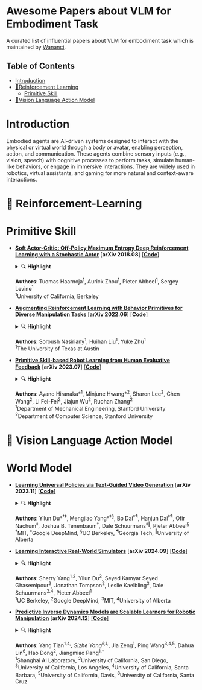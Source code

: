 # Awesome Papers about VLM for Embodiment Task

A curated list of influential papers about VLM for embodiment task which is maintained by [Wananci](https://github.com/Wananci). 

## Table of Contents
- [Introduction](#introduction)
- [🤖Reinforcement Learning](#reinforcement-learning)
  - [Primitive Skill](#primitive-skill)
- [👀Vision Language Action Model](#vision-language-action-model)
# Introduction

Embodied agents are AI-driven systems designed to interact with the physical or virtual world through a body or avatar, enabling perception, action, and communication. These agents combine sensory inputs (e.g., vision, speech) with cognitive processes to perform tasks, simulate human-like behaviors, or engage in immersive interactions. They are widely used in robotics, virtual assistants, and gaming for more natural and context-aware interactions.

<a id="reinforcement-learning"></a>

# 🤖 Reinforcement-Learning

<a id="primitive-skill"></a>

# Primitive Skill
- [**Soft Actor-Critic: Off-Policy Maximum Entropy Deep Reinforcement Learning with a Stochastic Actor**](http://arxiv.org/abs/1801.01290) [**arXiv 2018.08**] [[**Code**]](https://github.com/haarnoja/sac)

  <details>
    <summary>🔍 <b>Highlight</b></summary>
    <em>"Our method instead combines off-policy actorcritic training with a stochastic actor, and further aims to maximize the entropy of this actor with an entropy maximization objective."</em>  

    - **Maximum Entropy**
    - **Stochastic Actor**

  </details>

  **Authors**: Tuomas Haarnoja<sup>1</sup>, Aurick Zhou<sup>1</sup>, Pieter Abbeel<sup>1</sup>, Sergey Levine<sup>1</sup>  
  <sup>1</sup>University of California, Berkeley  

- [**Augmenting Reinforcement Learning with Behavior Primitives for Diverse Manipulation Tasks**](http://arxiv.org/abs/2110.03655) [**arXiv 2022.06**] [[**Code**]](https://ut-austin-rpl.github.io/maple)

  <details>
    <summary>🔍 <b>Highlight</b></summary>

    - **Hierarchical Policy: high-level for primitive and low-level for parameters** 
    - **Agent tends to use high-level primitive rather than atomic action**
    - **Exploration with Affordances**

    ![Maple Architecture](./imgs/MAPLE.png)
  </details>

  **Authors**: Soroush Nasiriany<sup>1</sup>, Huihan Liu<sup>1</sup>, Yuke Zhu<sup>1</sup>  
  <sup>1</sup>The University of Texas at Austin  

- [**Primitive Skill-based Robot Learning from Human Evaluative Feedback**](http://arxiv.org/abs/2307.15801) [**arXiv 2023.07**] [[**Code**]](https://seediros23.github.io/)

  <details>
    <summary>🔍 <b>Highlight</b></summary>

    - **Human Evaluation** 
    - **Primitive Skill**
    - **Parameter Policy**

    ![SEED Architecture](./imgs/SEED.png)
  </details>

  **Authors**: Ayano Hiranaka*<sup>1</sup>, Minjune Hwang*<sup>2</sup>, Sharon Lee<sup>2</sup>, Chen Wang<sup>2</sup>, Li Fei-Fei<sup>2</sup>, Jiajun Wu<sup>2</sup>, Ruohan Zhang<sup>2</sup>  
  <sup>1</sup>Department of Mechanical Engineering, Stanford University  
  <sup>2</sup>Department of Computer Science, Stanford University  

<a id="vision-language-action-model"></a>

# 👀 Vision Language Action Model

<a id="world-model"></a>

# World Model
- [**Learning Universal Policies via Text-Guided Video Generation**](http://arxiv.org/abs/2302.00111) [**arXiv 2023.11**] [[**Code**]](https://universal-policy.github.io/)
  
  <details>
    <summary>🔍 <b>Highlight</b></summary>

    - **Diffusion model - Tiling** 
    - **Coarse-to-fine generate video**

    ![Unipi](./imgs/UniPi.png)
  </details>

  **Authors**: Yilun Du*<sup>†‡</sup>, Mengjiao Yang*<sup>‡§</sup>, Bo Dai<sup>‡¶</sup>, Hanjun Dai<sup>‡¶</sup>, Ofir Nachum<sup>‡</sup>, Joshua B. Tenenbaum<sup>†</sup>, Dale Schuurmans<sup>‡‖</sup>, Pieter Abbeel<sup>§</sup>  
  <sup>†</sup>MIT, <sup>‡</sup>Google DeepMind, <sup>§</sup>UC Berkeley, <sup>¶</sup>Georgia Tech, <sup>‖</sup>University of Alberta

- [**Learning Interactive Real-World Simulators**](http://arxiv.org/abs/2310.06114) [**arXiv 2024.09**] [[**Code**]](https://universal-simulator.github.io)

  <details>
    <summary>🔍 <b>Highlight</b></summary>

    - **Multi-source data**  
    - **Diffusion model**
    - **Generate video through past observation and input action**   
  
    ![UniSim](./imgs/UniSim.png)
  </details>

  **Authors**: Sherry Yang<sup>1,2</sup>, Yilun Du<sup>3</sup>, Seyed Kamyar Seyed Ghasemipour<sup>2</sup>, Jonathan Tompson<sup>2</sup>, Leslie Kaelbling<sup>3</sup>, Dale Schuurmans<sup>2,4</sup>, Pieter Abbeel<sup>1</sup>  
  <sup>1</sup>UC Berkeley, <sup>2</sup>Google DeepMind, <sup>3</sup>MIT, <sup>4</sup>University of Alberta

- [**Predictive Inverse Dynamics Models are Scalable Learners for Robotic Manipulation**](http://arxiv.org/abs/2412.15109) [**arXiv 2024.12**] [[**Code**]](https://nimolty.github.io/Seer/)

  <details>
    <summary>🔍 <b>Highlight</b></summary>

    - **End-to-End model**  
    - **Unidirectional Attention Mask**  
    - **Predict future image and action**  

    ![Seer](./imgs/Seer.png)
  </details>

  **Authors**: Yang Tian<sup>1,4,*</sup>, Sizhe Yang<sup>6,1,*</sup>, Jia Zeng<sup>1</sup>, Ping Wang<sup>3,4,5</sup>, Dahua Lin<sup>6</sup>, Hao Dong<sup>2</sup>, Jiangmiao Pang<sup>1,†</sup>  
  <sup>1</sup>Shanghai AI Laboratory, <sup>2</sup>University of California, San Diego, <sup>3</sup>University of California, Los Angeles, <sup>4</sup>University of California, Santa Barbara, <sup>5</sup>University of California, Davis, <sup>6</sup>University of California, Santa Cruz
